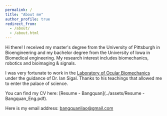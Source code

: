 ```yaml
---
permalink: /
title: "About me"
author_profile: true
redirect_from: 
  - /about/
  - /about.html
---
```

Hi there! I received my master's degree from the University of Pittsburgh in Bioengineering and my bachelor degree from the University of Iowa in Biomedical engineering. My research interest includes biomechanics, robotics and bioimaging & signals.

I was very fortunate to work in the [Laboratory of Ocular Biomechanics](https://www.ocularbiomechanics.com/) under the guidance of Dr. Ian Sigal. Thanks to his teachings that allowed me to enter the palace of science.

You can find my CV here: [Resume - Bangquan](../assets/Resume - Bangquan_Eng.pdf).

Here is my email address: bangquanliao@gmail.com
